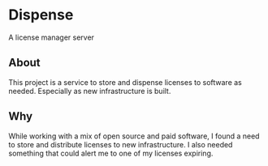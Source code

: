 # Dispense
A license manager server

## About
This project is a service to store and dispense licenses to software as needed. Especially as new infrastructure is built.

## Why
While working with a mix of open source and paid software, I found a need to store and distribute licenses to new infrastructure. I also needed something that could alert me to one of my licenses expiring. 
